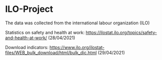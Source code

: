 # ILO-Project

The data was collected from the international labour organization (ILO) 

Statistics on safety and health at work: https://ilostat.ilo.org/topics/safety-and-health-at-work/ (28/04/2021)



Download indicators: https://www.ilo.org/ilostat-files/WEB_bulk_download/html/bulk_dic.html (29/04/2021)